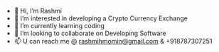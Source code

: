 - 👋 Hi, I’m Rashmi
- 👀 I’m interested in developing a Crypto Currency Exchange
- 🌱 I’m currently learning coding
- 💞️ I’m looking to collaborate on Developing Software
- 📫 U can reach me @ rashmihmomin@gmail.com & +918787307251

<!---
rashmionline/rashmionline is a ✨ special ✨ repository because its `README.md` (this file) appears on your GitHub profile.
You can click the Preview link to take a look at your changes.
--->
